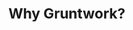 # Why Gruntwork?


<!-- ##DOCS-SOURCER-START
{"sourcePlugin":"Local File Copier","hash":"287e7fb23f7959d6e9a784e4a9721963"}
##DOCS-SOURCER-END -->
